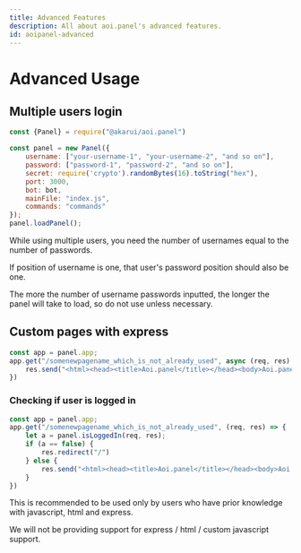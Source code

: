```yaml
---
title: Advanced Features
description: All about aoi.panel's advanced features.
id: aoipanel-advanced
---
```


# Advanced Usage

## Multiple users login

```javascript
const {Panel} = require("@akarui/aoi.panel")

const panel = new Panel({
    username: ["your-username-1", "your-username-2", "and so on"],
    password: ["password-1", "password-2", "and so on"],
    secret: require('crypto').randomBytes(16).toString("hex"),
    port: 3000,
    bot: bot,
    mainFile: "index.js",
    commands: "commands"
});
panel.loadPanel();
```

While using multiple users, you need the number of usernames equal to the number of passwords.

If position of username is one, that user's password position should also be one.

The more the number of username passwords inputted, the longer the panel will take to load, so do not use unless
necessary.

## Custom pages with express

```javascript
const app = panel.app;
app.get("/somenewpagename_which_is_not_already_used", async (req, res) => {
    res.send("<html><head><title>Aoi.panel</title></head><body>Aoi.panel is cool ngl.</body></html>")
})
```

### Checking if user is logged in

```javascript
const app = panel.app;
app.get("/somenewpagename_which_is_not_already_used", (req, res) => {
    let a = panel.isLoggedIn(req, res);
    if (a == false) {
        res.redirect("/")
    } else {
        res.send("<html><head><title>Aoi.panel</title></head><body>Aoi.panel is cool ngl.</body></html>")
    }
})
```

This is recommended to be used only by users who have prior knowledge with javascript, html and express.

We will not be providing support for express / html / custom javascript support.
